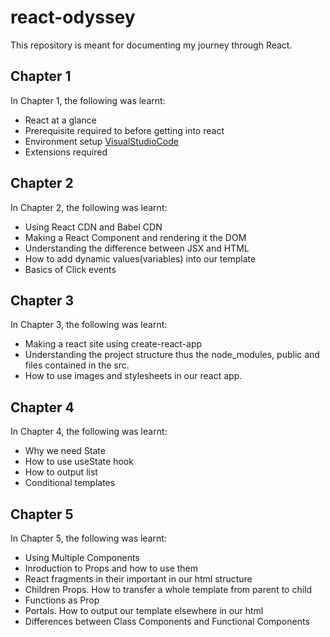 # react-odyssey

This repository is meant for documenting my journey through React.

## Chapter 1
In Chapter 1, the following was learnt:

 - React at a glance
 - Prerequisite required to before getting into react
 - Environment setup [VisualStudioCode](https://code.visualstudio.com/)
 - Extensions required 

## Chapter 2
In Chapter 2, the following was learnt:
- Using React CDN and Babel CDN
- Making a React Component and rendering it the DOM
- Understanding the difference between JSX and HTML
- How to add dynamic values(variables) into our template
- Basics of Click events

## Chapter 3
In Chapter 3, the following was learnt:
- Making a react site using create-react-app
- Understanding the project structure thus the node_modules, public and files contained in the src.
- How to use images and stylesheets in our react app.

## Chapter 4
In Chapter 4, the following was learnt:
- Why we need State
- How to use useState hook
- How to output list
- Conditional templates

## Chapter 5
In Chapter 5, the following was learnt:
- Using Multiple Components
- Inroduction to Props and how to use them
- React fragments in their important in our html structure
- Children Props. How to transfer a whole template from parent to child
- Functions as Prop
- Portals. How to output our template elsewhere in our html
- Differences between Class Components and Functional Components
